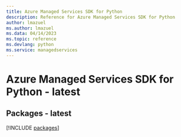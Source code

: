 ```yaml
---
title: Azure Managed Services SDK for Python
description: Reference for Azure Managed Services SDK for Python
author: lmazuel
ms.author: lmazuel
ms.data: 04/14/2023
ms.topic: reference
ms.devlang: python
ms.service: managedservices
---
```

# Azure Managed Services SDK for Python - latest
## Packages - latest
[!INCLUDE [packages](managed-services-index.md)]
